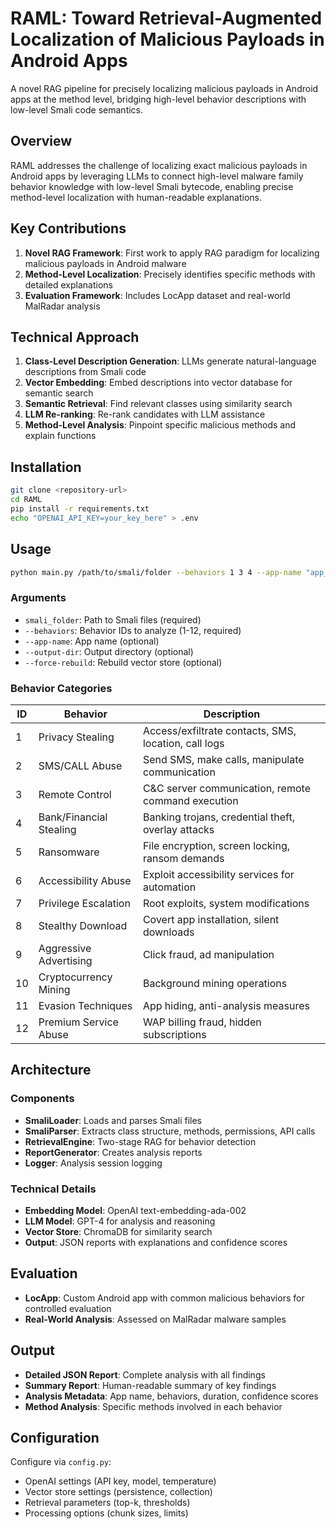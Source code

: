 # RAML: Toward Retrieval-Augmented Localization of Malicious Payloads in Android Apps

A novel RAG pipeline for precisely localizing malicious payloads in Android apps at the method level, bridging high-level behavior descriptions with low-level Smali code semantics.

## Overview

RAML addresses the challenge of localizing exact malicious payloads in Android apps by leveraging LLMs to connect high-level malware family behavior knowledge with low-level Smali bytecode, enabling precise method-level localization with human-readable explanations.

## Key Contributions

1. **Novel RAG Framework**: First work to apply RAG paradigm for localizing malicious payloads in Android malware
2. **Method-Level Localization**: Precisely identifies specific methods with detailed explanations
3. **Evaluation Framework**: Includes LocApp dataset and real-world MalRadar analysis

## Technical Approach

1. **Class-Level Description Generation**: LLMs generate natural-language descriptions from Smali code
2. **Vector Embedding**: Embed descriptions into vector database for semantic search
3. **Semantic Retrieval**: Find relevant classes using similarity search
4. **LLM Re-ranking**: Re-rank candidates with LLM assistance
5. **Method-Level Analysis**: Pinpoint specific malicious methods and explain functions

## Installation

```bash
git clone <repository-url>
cd RAML
pip install -r requirements.txt
echo "OPENAI_API_KEY=your_key_here" > .env
```

## Usage

```bash
python main.py /path/to/smali/folder --behaviors 1 3 4 --app-name "app_name"
```

### Arguments
- `smali_folder`: Path to Smali files (required)
- `--behaviors`: Behavior IDs to analyze (1-12, required)
- `--app-name`: App name (optional)
- `--output-dir`: Output directory (optional)
- `--force-rebuild`: Rebuild vector store (optional)

### Behavior Categories

| ID | Behavior | Description |
|----|----------|-------------|
| 1 | Privacy Stealing | Access/exfiltrate contacts, SMS, location, call logs |
| 2 | SMS/CALL Abuse | Send SMS, make calls, manipulate communication |
| 3 | Remote Control | C&C server communication, remote command execution |
| 4 | Bank/Financial Stealing | Banking trojans, credential theft, overlay attacks |
| 5 | Ransomware | File encryption, screen locking, ransom demands |
| 6 | Accessibility Abuse | Exploit accessibility services for automation |
| 7 | Privilege Escalation | Root exploits, system modifications |
| 8 | Stealthy Download | Covert app installation, silent downloads |
| 9 | Aggressive Advertising | Click fraud, ad manipulation |
| 10 | Cryptocurrency Mining | Background mining operations |
| 11 | Evasion Techniques | App hiding, anti-analysis measures |
| 12 | Premium Service Abuse | WAP billing fraud, hidden subscriptions |

## Architecture

### Components
- **SmaliLoader**: Loads and parses Smali files
- **SmaliParser**: Extracts class structure, methods, permissions, API calls
- **RetrievalEngine**: Two-stage RAG for behavior detection
- **ReportGenerator**: Creates analysis reports
- **Logger**: Analysis session logging

### Technical Details
- **Embedding Model**: OpenAI text-embedding-ada-002
- **LLM Model**: GPT-4 for analysis and reasoning
- **Vector Store**: ChromaDB for similarity search
- **Output**: JSON reports with explanations and confidence scores

## Evaluation

- **LocApp**: Custom Android app with common malicious behaviors for controlled evaluation
- **Real-World Analysis**: Assessed on MalRadar malware samples

## Output

- **Detailed JSON Report**: Complete analysis with all findings
- **Summary Report**: Human-readable summary of key findings
- **Analysis Metadata**: App name, behaviors, duration, confidence scores
- **Method Analysis**: Specific methods involved in each behavior

## Configuration

Configure via `config.py`:
- OpenAI settings (API key, model, temperature)
- Vector store settings (persistence, collection)
- Retrieval parameters (top-k, thresholds)
- Processing options (chunk sizes, limits)
